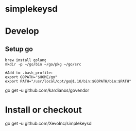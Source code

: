 # simplekeysd

# Develop

## Setup go
    brew install golang
    mkdir -p ~/go/bin ~/go/pkg ~/go/src
  
    #Add to .bash_profile:
    export GOPATH="$HOME/go"
    export PATH="/usr/local/opt/go@1.10/bin:$GOPATH/bin:$PATH"
  
go get -u github.com/kardianos/govendor


# Install or checkout
go get -u github.com/XevoInc/simplekeysd


